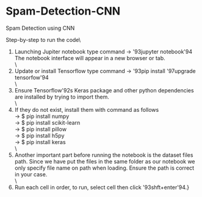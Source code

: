 # Spam-Detection-CNN
Spam Detection using CNN

Step-by-step to run the code\

1. Launching Jupiter notebook type command -> \'93jupyter notebook\'94 The notebook interface will appear in a new browser or tab.\
\
2. Update or install Tensorflow type command -> \'93pip install \'97upgrade tensorfow\'94\
\
3. Ensure Tensorflow\'92s Keras package and other python dependencies are installed by trying to import them.\
\
4. If they do not exist, install them with command as follows\
	-> $ pip install numpy\
	-> $ pip install scikit-learn\
	-> $ pip install pillow\
	-> $ pip install h5py\
	-> $ pip install keras\
\
5. Another important part before running the notebook is the dataset files path. Since we have put the files in the same folder as our notebook we only specify file name on path when loading. Ensure the path is correct in your case.\
\
6. Run each cell in order, to run, select cell then click \'93shft+enter\'94.}
